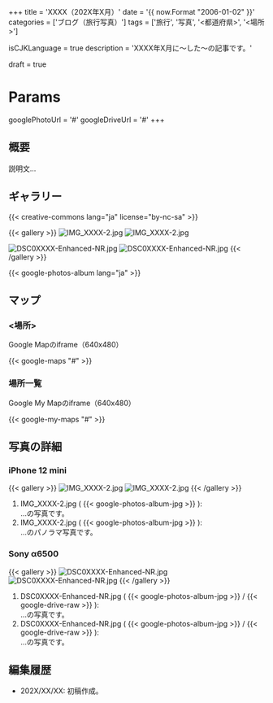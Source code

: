 +++
title = 'XXXX（202X年X月）'
date = '{{ now.Format "2006-01-02" }}'
categories = ['ブログ（旅行写真）']
tags = ['旅行', '写真', '<都道府県>', '<場所>']

isCJKLanguage = true
description = 'XXXX年X月に〜した〜の記事です。'

draft = true

# Params
googlePhotoUrl = '#'
googleDriveUrl = '#'
+++


## 概要

説明文...


## ギャラリー

{{< creative-commons lang="ja" license="by-nc-sa" >}}

{{< gallery >}}
  <img src="IMG_XXXX-2.jpg" alt="IMG_XXXX-2.jpg" class="grid-w50" />
  <img src="IMG_XXXX-2.jpg" alt="IMG_XXXX-2.jpg" class="grid-w50" />

  <img src="DSC0XXXX-Enhanced-NR.jpg" alt="DSC0XXXX-Enhanced-NR.jpg" class="grid-w60" />
  <img src="DSC0XXXX-Enhanced-NR.jpg" alt="DSC0XXXX-Enhanced-NR.jpg" class="grid-w40" />
{{< /gallery >}}

{{< google-photos-album lang="ja" >}}


## マップ

### <場所>

Google Mapのiframe（640x480）

{{< google-maps "#" >}}


### 場所一覧

Google My Mapのiframe（640x480）

{{< google-my-maps "#" >}}


## 写真の詳細

### iPhone 12 mini

{{< gallery >}}
  <img src="IMG_XXXX-2.jpg" alt="IMG_XXXX-2.jpg" class="grid-w50" />
  <img src="IMG_XXXX-2.jpg" alt="IMG_XXXX-2.jpg" class="grid-w50" />
{{< /gallery >}}

1. IMG\_XXXX-2.jpg ( {{< google-photos-album-jpg >}} ):  
    ...の写真です。
1. IMG\_XXXX-2.jpg ( {{< google-photos-album-jpg >}} ):  
    ...のパノラマ写真です。


### Sony α6500

{{< gallery >}}
  <img src="DSC0XXXX-Enhanced-NR.jpg" alt="DSC0XXXX-Enhanced-NR.jpg" class="grid-w60" />
  <img src="DSC0XXXX-Enhanced-NR.jpg" alt="DSC0XXXX-Enhanced-NR.jpg" class="grid-w40" />
{{< /gallery >}}

1. DSC0XXXX-Enhanced-NR.jpg ( {{< google-photos-album-jpg >}} / {{< google-drive-raw >}} ):  
    ...の写真です。
1. DSC0XXXX-Enhanced-NR.jpg ( {{< google-photos-album-jpg >}} / {{< google-drive-raw >}} ):  
    ...の写真です。


## 編集履歴

- 202X/XX/XX: 初稿作成。


